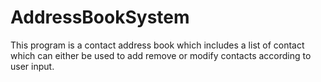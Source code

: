# AddressBookSystem
This program is a contact address book which includes a list of contact which can either be used to add remove or modify contacts according to user input.
